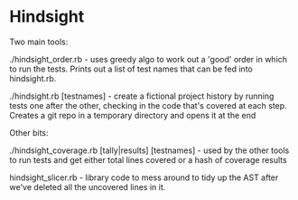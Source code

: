 Hindsight
=========

Two main tools:

./hindsight_order.rb - uses greedy algo to work out a 'good' order in which to run the tests. Prints out a list of test names that can be fed into hindsight.rb.

./hindsight.rb [testnames] - create a fictional project history by running tests one after the other, checking in the code that's covered at each step. Creates a git repo in a temporary directory and opens it at the end

Other bits:

./hindsight_coverage.rb [tally|results] [testnames] - used by the other tools to run tests and get either total lines covered or a hash of coverage results

hindsight_slicer.rb - library code to mess around to tidy up the AST after we've deleted all the uncovered lines in it.
